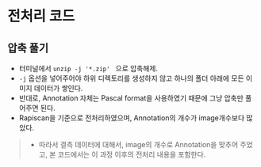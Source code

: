 <h1>전처리 코드</h1>

<h2> 압축 풀기 </h2>

- 터미널에서 `unzip -j '*.zip' ` 으로 압축해제.
- `-j` 옵션을 넣어주어야 하위 디렉토리를 생성하지 않고 하나의 폴더 아래에 모든 이미지 데이터가 쌓인다.
- 반대로, Annotation 자체는 Pascal format을 사용하였기 때문에 그냥 압축만 풀어주면 된다.
- Rapiscan을 기준으로 전처리하였으며, Annotation의 개수가 image개수보다 많았다.
> - 따라서 결측 데이터에 대해서, image의 개수로 Annotation을 맞추어 주었고, 본 코드에서는 이 과정 이후의 전처리 내용을 포함한다.

